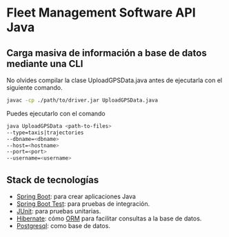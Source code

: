 # Fleet Management Software API Java

## Carga masiva de información a base de datos mediante una CLI

No olvides compilar la clase UploadGPSData.java antes de ejecutarla con el
siguiente comando.

```bash
javac -cp ./path/to/driver.jar UploadGPSData.java
```

Puedes ejecutarlo con el comando

```bash
java UploadGPSData <path-to-files>
--type=taxis|trajectories
--dbname=<dbname>
--host=<hostname>
--port=<port>
--username=<username>
```

## Stack de tecnologías

* [Spring Boot](https://spring.io/projects/spring-boot/): para
  crear aplicaciones Java
* [Spring Boot Test](https://docs.spring.io/spring-boot/docs/current/reference/html/features.html#features.testing.spring-boot-applications):
  para pruebas de integración.
* [JUnit](https://junit.org/junit5/): para pruebas unitarias.
* [Hibernate](https://docs.spring.io/spring-framework/reference/data-access/orm/hibernate.html):
  cómo [ORM](https://en.wikipedia.org/wiki/Object%E2%80%93relational_mapping)
  para facilitar consultas a la base de datos.
* [Postgresql](https://www.postgresql.org/): como base de datos.
